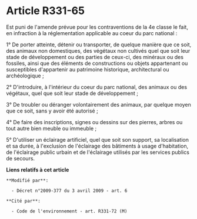 # Article R331-65

Est puni de l'amende prévue pour les contraventions de la 4e classe le fait, en infraction à la réglementation applicable au
coeur du parc national : 

1° De porter atteinte, détenir ou transporter, de quelque manière que ce soit, des animaux non domestiques, des végétaux non
cultivés quel que soit leur stade de développement ou des parties de ceux-ci, des minéraux ou des fossiles, ainsi que des
éléments de constructions ou objets appartenant ou susceptibles d'appartenir au patrimoine historique, architectural ou
archéologique ; 

2° D'introduire, à l'intérieur du coeur du parc national, des animaux ou des végétaux, quel que soit leur stade de
développement ; 

3° De troubler ou déranger volontairement des animaux, par quelque moyen que ce soit, sans y avoir été autorisé ; 

4° De faire des inscriptions, signes ou dessins sur des pierres, arbres ou tout autre bien meuble ou immeuble ; 

5° D'utiliser un éclairage artificiel, quel que soit son support, sa localisation et sa durée, à l'exclusion de l'éclairage
des bâtiments à usage d'habitation, de l'éclairage public urbain et de l'éclairage utilisés par les services publics de
secours.

**Liens relatifs à cet article**

	**Modifié par**:

	  - Décret n°2009-377 du 3 avril 2009 - art. 6

	**Cité par**:

	  - Code de l'environnement - art. R331-72 (M)
